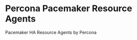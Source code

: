 Percona Pacemaker Resource Agents
=================================

Pacemaker HA Resource Agents by Percona

